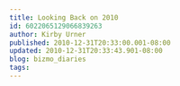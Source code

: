 ```yaml
---
title: Looking Back on 2010
id: 6022065129066839263
author: Kirby Urner
published: 2010-12-31T20:33:00.001-08:00
updated: 2010-12-31T20:33:43.901-08:00
blog: bizmo_diaries
tags: 
---
```


[](http://www.flickr.com/photos/17157315@N00/5311359012/)